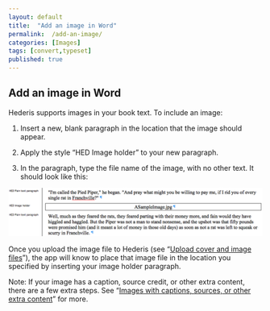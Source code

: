 ```yaml
---
layout: default
title:  "Add an image in Word"
permalink:  /add-an-image/
categories: [Images]
tags: [convert,typeset]
published: true
---
```


<section data-type="chapter" class="hsecchapter" data-hederis-type="hsecchapter" id="add-an-image" data-pi-attrs="id: add-an-image; data-tags: convert,typeset;" role="doc-chapter" data-tags="convert,typeset" data-author-name=" " data-book-title=" " title="Add an image in Word"><h1 data-hederis-type="hblkchaptitle" class="hblkchaptitle" id="pf0CgUZnl">Add an image in Word</h1><p class="hblkp" data-hederis-type="hblkp" id="pydCkvzIW">Hederis supports images in your book text. To include an image:</p><ol class="hwprnumlist" data-hederis-type="hwprnumlist" id="p7clXBjkP"><li class="hblkoli" data-hederis-type="hblkoli" id="lirg5Kke2Q"><p class="hblkoli" data-hederis-type="hblklip" id="pUFLddsLd">Insert a new, blank paragraph in the location that the image should appear.</p></li><li class="hblkoli" data-hederis-type="hblkoli" id="liDTYrCEuz"><p class="hblkoli" data-hederis-type="hblklip" id="pKbG3rx2R">Apply the style &#8220;HED Image holder&#8221; to your new paragraph.</p></li><li class="hblkoli" data-hederis-type="hblkoli" id="liLTknC116"><p class="hblkoli" data-hederis-type="hblklip" id="pRMYKxpiU">In the paragraph, type the file name of the image, with no other text. It should look like this:</p></li></ol><img data-hederis-type="hblkimg" class="hblkimg" id="pRGIMlS0W" src="/images/image_1.png" data-img-src="image_1.png"/><p class="hblkp" data-hederis-type="hblkp" id="puQYzRBqu">Once you upload the image file to Hederis (see &#8220;<a href="{% post_url 2020-08-18-52-Uploadacoverfile %}" data-hederis-type="hspana" id="priqMw0MF"><span class="Hyperlink" data-hederis-type="hspnspan" id="pkowFuuCF">Upload cover and image files</span></a>&#8221;), the app will know to place that image file in the location you specified by inserting your image holder paragraph.</p><p class="hblkp" data-hederis-type="hblkp" id="ps3LtHq8K">Note: If your image has a caption, source credit, or other extra content, there are a few extra steps. See &#8220;<a href="{% post_url 2020-08-18-51-Imageswithcaptionssourcesorotherextracontent %}" data-hederis-type="hspana" id="pUJ6SQnWE"><span class="Hyperlink" data-hederis-type="hspnspan" id="pyhk5p2TG">Images with captions, sources, or other extra content</span></a>&#8221; for more.</p></section>